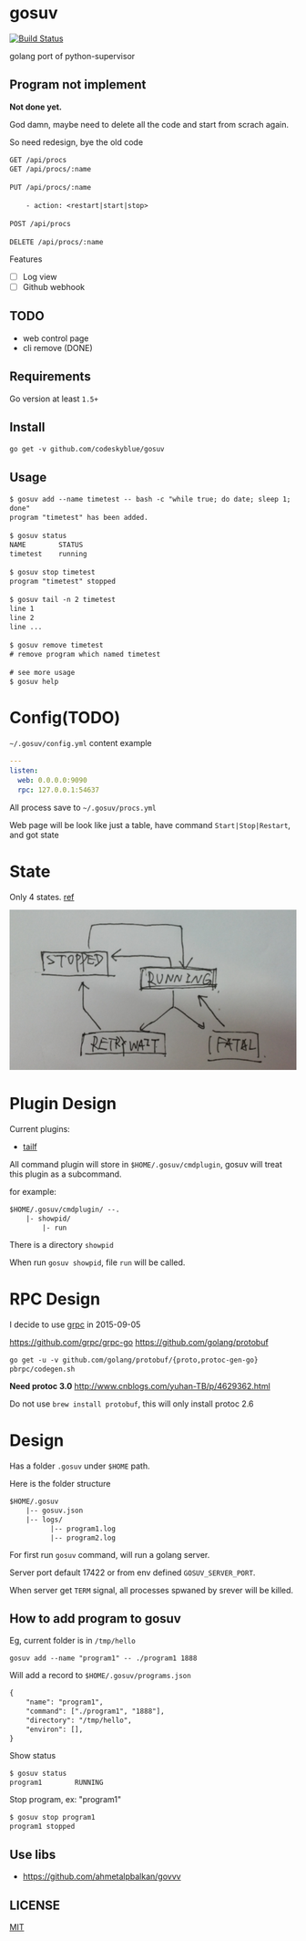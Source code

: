 # gosuv
[![Build Status](https://travis-ci.org/codeskyblue/gosuv.svg)](https://travis-ci.org/codeskyblue/gosuv)

golang port of python-supervisor


## Program not implement
**Not done yet.**

God damn, maybe need to delete all the code and start from scrach again.

So need redesign, bye the old code

```
GET /api/procs
GET /api/procs/:name

PUT /api/procs/:name

	- action: <restart|start|stop>

POST /api/procs

DELETE /api/procs/:name
```

Features

* [ ] Log view
* [ ] Github webhook

## TODO
* web control page
* cli remove (DONE)

## Requirements
Go version at least `1.5+`

## Install
	go get -v github.com/codeskyblue/gosuv

## Usage
	$ gosuv add --name timetest -- bash -c "while true; do date; sleep 1; done"
	program "timetest" has been added.

	$ gosuv status
	NAME		STATUS
	timetest	running

	$ gosuv stop timetest
	program "timetest" stopped

	$ gosuv tail -n 2 timetest
	line 1
	line 2
	line ...

	$ gosuv remove timetest
	# remove program which named timetest
	
	# see more usage
	$ gosuv help

# Config(TODO)
`~/.gosuv/config.yml` content example

```yaml
---
listen:
  web: 0.0.0.0:9090
  rpc: 127.0.0.1:54637
```

All process save to `~/.gosuv/procs.yml`

Web page will be look like just a table, have command `Start|Stop|Restart`, and got state

# State
Only 4 states. [ref](http://supervisord.org/subprocess.html#process-states)

![states](docs/states.png)

# Plugin Design
Current plugins:

- [tailf](https://github.com/codeskyblue/gosuv-tailf)

All command plugin will store in `$HOME/.gosuv/cmdplugin`, gosuv will treat this plugin as a subcommand.

for example:

	$HOME/.gosuv/cmdplugin/ --.
		|- showpid/
			|- run

There is a directory `showpid`

When run `gosuv showpid`, file `run` will be called.

# RPC Design
I decide to use [grpc](http://www.grpc.io/) in 2015-09-05

<https://github.com/grpc/grpc-go>
<https://github.com/golang/protobuf>

	go get -u -v github.com/golang/protobuf/{proto,protoc-gen-go}
	pbrpc/codegen.sh

**Need protoc 3.0** <http://www.cnblogs.com/yuhan-TB/p/4629362.html>

Do not use `brew install protobuf`, this will only install protoc 2.6

# Design

Has a folder `.gosuv` under `$HOME` path.

Here is the folder structure

	$HOME/.gosuv
		|-- gosuv.json
		|-- logs/
			  |-- program1.log
		      |-- program2.log

For first run `gosuv` command, will run a golang server.

Server port default 17422 or from env defined `GOSUV_SERVER_PORT`.

When server get `TERM` signal, all processes spwaned by srever will be killed.

## How to add program to gosuv
Eg, current folder is in `/tmp/hello`

	gosuv add --name "program1" -- ./program1 1888

Will add a record to `$HOME/.gosuv/programs.json`

	{
		"name": "program1",
		"command": ["./program1", "1888"],
		"directory": "/tmp/hello",
		"environ": [],
	}

Show status

	$ gosuv status
	program1		RUNNING

Stop program, ex: "program1"

	$ gosuv stop program1
	program1 stopped

## Use libs
* <https://github.com/ahmetalpbalkan/govvv>

## LICENSE
[MIT](LICENSE)
